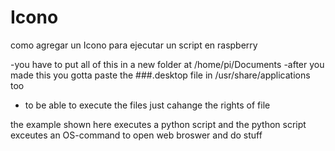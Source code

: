 # Icono
como agregar un Icono para ejecutar un script en raspberry

-you have to put all of this in a new folder at /home/pi/Documents
-after you made this you gotta paste the ###.desktop file in /usr/share/applications too
- to be able to execute the files just cahange the rights of file

the example shown here executes a python script and the python script exceutes an OS-command to open web broswer and do stuff
